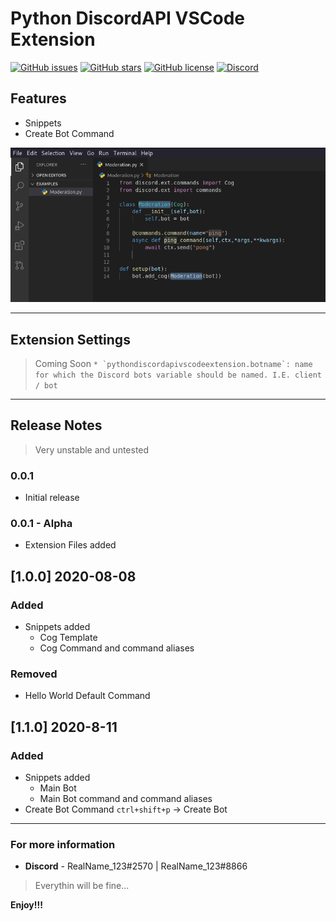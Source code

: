 # Python DiscordAPI VSCode Extension

[![GitHub issues](https://img.shields.io/github/issues/TropicalShadow/PythonDiscordAPIVSCodeExtension?color=orange&label=Issues)](https://github.com/TropicalShadow/PythonDiscordAPIVSCodeExtension/issues) 
[![GitHub stars](https://img.shields.io/github/stars/TropicalShadow/PythonDiscordAPIVSCodeExtension)](https://github.com/TropicalShadow/PythonDiscordAPIVSCodeExtension/stargazers) [![GitHub license](https://img.shields.io/github/license/TropicalShadow/PythonDiscordAPIVSCodeExtension)](https://github.com/TropicalShadow/PythonDiscordAPIVSCodeExtension)  [![Discord](https://img.shields.io/discord/664883950333853697?color=green&label=Discord&logo=Discord)](https://discord.gg/RrC8yW7)

## Features

- Snippets
- Create Bot Command

![example](images/SnippetExample.png)

-----------------------------------------------------------------------------------------------------------

## Extension Settings

<!--
Include if your extension adds any VS Code settings through the `contributes.configuration` extension point.

This extension contributes the following settings: -->

>Coming Soon ```* `pythondiscordapivscodeextension.botname`: name for which the Discord bots variable should be named. I.E. client / bot```

-----------------------------------------------------------------------------------------------------------
<!-- ## Known Issues -->

## Release Notes

> Very unstable and untested

### 0.0.1

* Initial release

### 0.0.1 - Alpha

* Extension Files added

## [1.0.0] 2020-08-08

### Added

* Snippets added
  * Cog Template
  * Cog Command and command aliases

### Removed

* Hello World Default Command

## [1.1.0] 2020-8-11

### Added

* Snippets added
  * Main Bot
  * Main Bot command and command aliases
* Create Bot Command ```ctrl+shift+p``` -> Create Bot

-----------------------------------------------------------------------------------------------------------

### For more information

* **Discord** - RealName_123#2570 | RealName_123#8866

> Everythin will be fine...

**Enjoy!!!**
